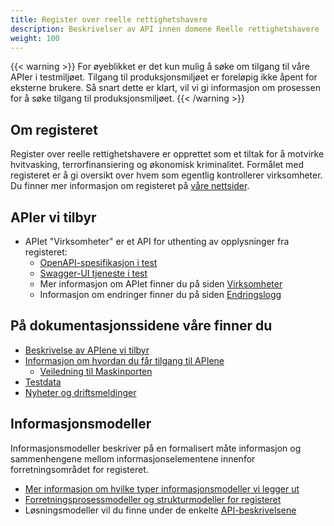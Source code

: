 ```yaml
---
title: Register over reelle rettighetshavere
description: Beskrivelser av API innen domene Reelle rettighetshavere
weight: 100
---
```

{{< warning >}}
For øyeblikket er det kun mulig å søke om tilgang til våre APIer i testmiljøet. Tilgang til produksjonsmiljøet er foreløpig ikke åpent for eksterne brukere. Så snart dette er klart, vil vi gi informasjon om prosessen for å søke tilgang til produksjonsmiljøet.
{{< /warning >}}

## Om registeret

Register over reelle rettighetshavere er opprettet som et tiltak for å motvirke hvitvasking, terrorfinansiering og 
økonomisk kriminalitet. Formålet med registeret er å gi oversikt over hvem som egentlig kontrollerer virksomheter. 
Du finner mer informasjon om registeret på [våre nettsider](https://www.brreg.no/reelle-rettighetshavere/).

## APIer vi tilbyr ## 

* APIet "Virksomheter" er et API for uthenting av opplysninger fra registeret:
  * [OpenAPI-spesifikasjon i test](https://rrh.ppe.brreg.no/api/oppslag/openapi/openapi.zip)
  * [Swagger-UI tjeneste i test](https://rrh.ppe.brreg.no/api/oppslag)
  * Mer informasjon om APIet finner du på siden [Virksomheter](./apier-vi-tilbyr/virksomheter)
  * Informasjon om endringer finner du på siden [Endringslogg](./apier-vi-tilbyr/virksomheter#endringslogg)

## På dokumentasjonssidene våre finner du

* [Beskrivelse av APIene vi tilbyr](./apier-vi-tilbyr)
* [Informasjon om hvordan du får tilgang til APIene](./tilgang-til-apier)
  * [Veiledning til Maskinporten](./maskinporten)
* [Testdata](./testdata)
* [Nyheter og driftsmeldinger](./nyheter-og-driftsmeldinger)

## Informasjonsmodeller ##

Informasjonsmodeller beskriver på en formalisert måte informasjon og sammenhengene mellom informasjonselementene
innenfor forretningsområdet for registeret.

* [Mer informasjon om hvilke typer informasjonsmodeller vi legger ut ]({{<ref"/informasjonsmodeller/_index.md">}})
* [Forretningsprosessmodeller og strukturmodeller for registeret]({{<ref"/informasjonsmodeller/reelle-rettighetshavere/_index.md">}})
* Løsningsmodeller vil du finne under de enkelte [API-beskrivelsene](./apier-vi-tilbyr)

